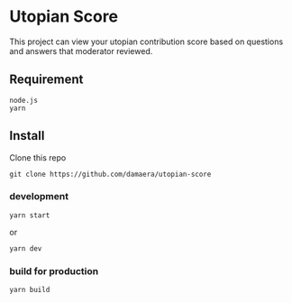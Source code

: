 # Utopian Score

This project can view your utopian contribution score based on questions and answers that moderator reviewed.

## Requirement
```
node.js
yarn
```

## Install
Clone this repo
```
git clone https://github.com/damaera/utopian-score
```

### development
```
yarn start

```
or 

```
yarn dev
```

### build for production
```
yarn build
```
